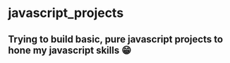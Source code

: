 # javascript_projects

## Trying to build basic, pure javascript projects to hone my javascript skills 😁
